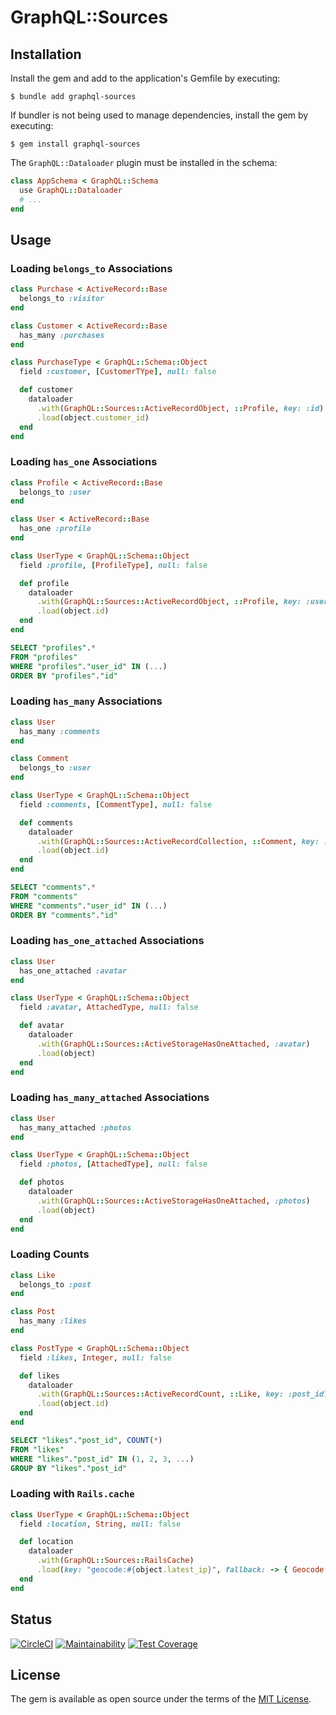 # GraphQL::Sources

## Installation

Install the gem and add to the application's Gemfile by executing:

    $ bundle add graphql-sources

If bundler is not being used to manage dependencies, install the gem by executing:

    $ gem install graphql-sources

The `GraphQL::Dataloader` plugin must be installed in the schema:

```ruby
class AppSchema < GraphQL::Schema
  use GraphQL::Dataloader
  # ...
end
```

## Usage

### Loading `belongs_to` Associations

```ruby
class Purchase < ActiveRecord::Base
  belongs_to :visitor
end
```

```ruby
class Customer < ActiveRecord::Base
  has_many :purchases
end
```

```ruby
class PurchaseType < GraphQL::Schema::Object
  field :customer, [CustomerTYpe], null: false

  def customer
    dataloader
      .with(GraphQL::Sources::ActiveRecordObject, ::Profile, key: :id)
      .load(object.customer_id)
  end
end
```

### Loading `has_one` Associations

```ruby
class Profile < ActiveRecord::Base
  belongs_to :user
end
```

```ruby
class User < ActiveRecord::Base
  has_one :profile
end
```

```ruby
class UserType < GraphQL::Schema::Object
  field :profile, [ProfileType], null: false

  def profile
    dataloader
      .with(GraphQL::Sources::ActiveRecordObject, ::Profile, key: :user_id)
      .load(object.id)
  end
end
```

```sql
SELECT "profiles".*
FROM "profiles"
WHERE "profiles"."user_id" IN (...)
ORDER BY "profiles"."id"
```

### Loading `has_many` Associations

```ruby
class User
  has_many :comments
end
```

```ruby
class Comment
  belongs_to :user
end
```

```ruby
class UserType < GraphQL::Schema::Object
  field :comments, [CommentType], null: false

  def comments
    dataloader
      .with(GraphQL::Sources::ActiveRecordCollection, ::Comment, key: :user_id)
      .load(object.id)
  end
end
```

```sql
SELECT "comments".*
FROM "comments"
WHERE "comments"."user_id" IN (...)
ORDER BY "comments"."id"
```

### Loading `has_one_attached` Associations

```ruby
class User
  has_one_attached :avatar
end
```

```ruby
class UserType < GraphQL::Schema::Object
  field :avatar, AttachedType, null: false

  def avatar
    dataloader
      .with(GraphQL::Sources::ActiveStorageHasOneAttached, :avatar)
      .load(object)
  end
end
```

### Loading `has_many_attached` Associations

```ruby
class User
  has_many_attached :photos
end
```

```ruby
class UserType < GraphQL::Schema::Object
  field :photos, [AttachedType], null: false

  def photos
    dataloader
      .with(GraphQL::Sources::ActiveStorageHasOneAttached, :photos)
      .load(object)
  end
end
```

### Loading Counts

```ruby
class Like
  belongs_to :post
end
```

```ruby
class Post
  has_many :likes
end
```

```ruby
class PostType < GraphQL::Schema::Object
  field :likes, Integer, null: false

  def likes
    dataloader
      .with(GraphQL::Sources::ActiveRecordCount, ::Like, key: :post_id)
      .load(object.id)
  end
end
```

```sql
SELECT "likes"."post_id", COUNT(*)
FROM "likes"
WHERE "likes"."post_id" IN (1, 2, 3, ...)
GROUP BY "likes"."post_id"
```

### Loading with `Rails.cache`

```ruby
class UserType < GraphQL::Schema::Object
  field :location, String, null: false

  def location
    dataloader
      .with(GraphQL::Sources::RailsCache)
      .load(key: "geocode:#{object.latest_ip}", fallback: -> { Geocode.for(object.latest_ip) })
  end
end
```

## Status

[![CircleCI](https://circleci.com/gh/ksylvest/graphql-sources.svg?style=svg)](https://circleci.com/gh/ksylvest/graphql-sources)
[![Maintainability](https://api.codeclimate.com/v1/badges/bc301cb72712637e67dd/maintainability)](https://codeclimate.com/github/ksylvest/graphql-sources/maintainability)
[![Test Coverage](https://api.codeclimate.com/v1/badges/bc301cb72712637e67dd/test_coverage)](https://codeclimate.com/github/ksylvest/graphql-sources/test_coverage)

## License

The gem is available as open source under the terms of the [MIT License](https://opensource.org/licenses/MIT).
